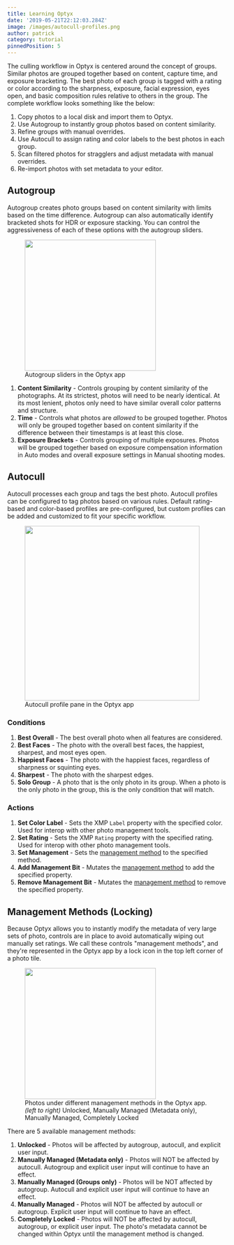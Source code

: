 ```yaml
---
title: Learning Optyx
date: '2019-05-21T22:12:03.284Z'
image: /images/autocull-profiles.png
author: patrick
category: tutorial
pinnedPosition: 5
---
```


The culling workflow in Optyx is centered around the concept of groups. Similar photos are grouped together based on content, capture time, and exposure bracketing. The best photo of each group is tagged with a rating or color according to the sharpness, exposure, facial expression, eyes open, and basic composition rules relative to others in the group. The complete workflow looks something like the below:

1. Copy photos to a local disk and import them to Optyx.
1. Use Autogroup to instantly group photos based on content similarity.
1. Refine groups with manual overrides.
1. Use Autocull to assign rating and color labels to the best photos in each group.
1. Scan filtered photos for stragglers and adjust metadata with manual overrides.
1. Re-import photos with set metadata to your editor.

## Autogroup

Autogroup creates photo groups based on content similarity with limits based on the time difference. Autogroup can also automatically identify bracketed shots for HDR or exposure stacking. You can control the aggressiveness of each of these options with the autogroup sliders.

<figure class="figure-right">
<img src="/images/autogroup.png" style="height: 300px;"/>
<figcaption>Autogroup sliders in the Optyx app</figcaption>
</figure>

1. **Content Similarity** - Controls grouping by content similarity of the photographs. At its strictest, photos will need to be nearly identical. At its most lenient, photos only need to have similar overall color patterns and structure.
1. **Time** - Controls what photos are _allowed_ to be grouped together. Photos will only be grouped together based on content similarity if the difference between their timestamps is at least this close.
1. **Exposure Brackets** - Controls grouping of multiple exposures. Photos will be grouped together based on exposure compensation information in Auto modes and overall exposure settings in Manual shooting modes.

<div class="clearfix"></div>

## Autocull

Autocull processes each group and tags the best photo. Autocull profiles can be configured to tag photos based on various rules. Default rating-based and color-based profiles are pre-configured, but custom profiles can be added and customized to fit your specific workflow.

<figure>
<img src="/images/autocull-profiles.png" style="height: 400px;"/>
<figcaption>Autocull profile pane in the Optyx app</figcaption>
</figure>

### Conditions

1. **Best Overall** - The best overall photo when all features are considered.
1. **Best Faces** - The photo with the overall best faces, the happiest, sharpest, and most eyes open.
1. **Happiest Faces** - The photo with the happiest faces, regardless of sharpness or squinting eyes.
1. **Sharpest** - The photo with the sharpest edges.
1. **Solo Group** - A photo that is the only photo in its group. When a photo is the only photo in the group, this is the only condition that will match.

### Actions

1. **Set Color Label** - Sets the XMP `Label` property with the specified color. Used for interop with other photo management tools.
1. **Set Rating** - Sets the XMP `Rating` property with the specified rating. Used for interop with other photo management tools.
1. **Set Management** - Sets the [management method](#management-method) to the specified method.
1. **Add Management Bit** - Mutates the [management method](#management-method) to add the specified property.
1. **Remove Management Bit** - Mutates the [management method](#management-method) to remove the specified property.

<a name="management-method"></a>

## Management Methods (Locking)

Because Optyx allows you to instantly modify the metadata of very large sets of photo, controls are in place to avoid automatically wiping out manually set ratings. We call these controls "management methods", and they're represented in the Optyx app by a lock icon in the top left corner of a photo tile.

<figure>
<img src="/images/management-methods.png" style="height: 300px;"/>
<figcaption>Photos under different management methods in the Optyx app.<br /><i>(left to right)</i> Unlocked, Manually Managed (Metadata only), Manually Managed, Completely Locked</figcaption>
</figure>

There are 5 available management methods:

1. **Unlocked** - Photos will be affected by autogroup, autocull, and explicit user input.
1. **Manually Managed (Metadata only)** - Photos will NOT be affected by autocull. Autogroup and explicit user input will continue to have an effect.
1. **Manually Managed (Groups only)** - Photos will be NOT affected by autogroup. Autocull and explicit user input will continue to have an effect.
1. **Manually Managed** - Photos will NOT be affected by autocull or autogroup. Explicit user input will continue to have an effect.
1. **Completely Locked** - Photos will NOT be affected by autocull, autogroup, or explicit user input. The photo's metadata cannot be changed within Optyx until the management method is changed.
